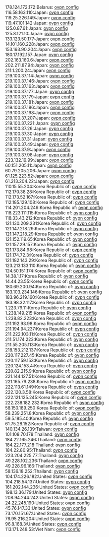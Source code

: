 178.124.172.172:Belarus: [ovpn config](vpn/178_124_172_172.ovpn)  
116.58.163.110:Japan: [ovpn config](vpn/116_58_163_110.ovpn)  
119.25.226.149:Japan: [ovpn config](vpn/119_25_226_149.ovpn)  
119.47.101.142:Japan: [ovpn config](vpn/119_47_101_142.ovpn)  
125.0.87.61:Japan: [ovpn config](vpn/125_0_87_61.ovpn)  
125.8.121.10:Japan: [ovpn config](vpn/125_8_121_10.ovpn)  
133.123.50.177:Japan: [ovpn config](vpn/133_123_50_177.ovpn)  
14.101.160.228:Japan: [ovpn config](vpn/14_101_160_228.ovpn)  
153.163.90.204:Japan: [ovpn config](vpn/153_163_90_204.ovpn)  
180.17.192.157:Japan: [ovpn config](vpn/180_17_192_157.ovpn)  
202.163.160.6:Japan: [ovpn config](vpn/202_163_160_6.ovpn)  
202.211.87.94:Japan: [ovpn config](vpn/202_211_87_94.ovpn)  
211.1.200.24:Japan: [ovpn config](vpn/211_1_200_24.ovpn)  
219.100.37.114:Japan: [ovpn config](vpn/219_100_37_114.ovpn)  
219.100.37.146:Japan: [ovpn config](vpn/219_100_37_146.ovpn)  
219.100.37.163:Japan: [ovpn config](vpn/219_100_37_163.ovpn)  
219.100.37.177:Japan: [ovpn config](vpn/219_100_37_177.ovpn)  
219.100.37.179:Japan: [ovpn config](vpn/219_100_37_179.ovpn)  
219.100.37.181:Japan: [ovpn config](vpn/219_100_37_181.ovpn)  
219.100.37.186:Japan: [ovpn config](vpn/219_100_37_186.ovpn)  
219.100.37.198:Japan: [ovpn config](vpn/219_100_37_198.ovpn)  
219.100.37.207:Japan: [ovpn config](vpn/219_100_37_207.ovpn)  
219.100.37.221:Japan: [ovpn config](vpn/219_100_37_221.ovpn)  
219.100.37.26:Japan: [ovpn config](vpn/219_100_37_26.ovpn)  
219.100.37.30:Japan: [ovpn config](vpn/219_100_37_30.ovpn)  
219.100.37.31:Japan: [ovpn config](vpn/219_100_37_31.ovpn)  
219.100.37.49:Japan: [ovpn config](vpn/219_100_37_49.ovpn)  
219.100.37.9:Japan: [ovpn config](vpn/219_100_37_9.ovpn)  
219.100.37.98:Japan: [ovpn config](vpn/219_100_37_98.ovpn)  
223.132.19.99:Japan: [ovpn config](vpn/223_132_19_99.ovpn)  
60.151.205.11:Japan: [ovpn config](vpn/60_151_205_11.ovpn)  
60.79.205.206:Japan: [ovpn config](vpn/60_79_205_206.ovpn)  
61.125.223.52:Japan: [ovpn config](vpn/61_125_223_52.ovpn)  
61.213.204.22:Japan: [ovpn config](vpn/61_213_204_22.ovpn)  
110.15.55.204:Korea Republic of: [ovpn config](vpn/110_15_55_204.ovpn)  
112.170.38.28:Korea Republic of: [ovpn config](vpn/112_170_38_28.ovpn)  
112.173.52.167:Korea Republic of: [ovpn config](vpn/112_173_52_167.ovpn)  
112.185.129.108:Korea Republic of: [ovpn config](vpn/112_185_129_108.ovpn)  
114.201.204.249:Korea Republic of: [ovpn config](vpn/114_201_204_249.ovpn)  
118.223.111.115:Korea Republic of: [ovpn config](vpn/118_223_111_115.ovpn)  
118.33.43.212:Korea Republic of: [ovpn config](vpn/118_33_43_212.ovpn)  
121.130.209.231:Korea Republic of: [ovpn config](vpn/121_130_209_231.ovpn)  
121.147.218.29:Korea Republic of: [ovpn config](vpn/121_147_218_29.ovpn)  
121.147.218.29:Korea Republic of: [ovpn config](vpn/121_147_218_29.ovpn)  
121.152.119.65:Korea Republic of: [ovpn config](vpn/121_152_119_65.ovpn)  
121.157.29.157:Korea Republic of: [ovpn config](vpn/121_157_29_157.ovpn)  
121.173.84.98:Korea Republic of: [ovpn config](vpn/121_173_84_98.ovpn)  
121.174.72.3:Korea Republic of: [ovpn config](vpn/121_174_72_3.ovpn)  
121.182.143.29:Korea Republic of: [ovpn config](vpn/121_182_143_29.ovpn)  
123.213.133.110:Korea Republic of: [ovpn config](vpn/123_213_133_110.ovpn)  
124.50.151.174:Korea Republic of: [ovpn config](vpn/124_50_151_174.ovpn)  
14.38.1.17:Korea Republic of: [ovpn config](vpn/14_38_1_17.ovpn)  
14.44.23.55:Korea Republic of: [ovpn config](vpn/14_44_23_55.ovpn)  
180.69.200.94:Korea Republic of: [ovpn config](vpn/180_69_200_94.ovpn)  
183.103.234.146:Korea Republic of: [ovpn config](vpn/183_103_234_146.ovpn)  
183.96.219.160:Korea Republic of: [ovpn config](vpn/183_96_219_160.ovpn)  
183.98.32.117:Korea Republic of: [ovpn config](vpn/183_98_32_117.ovpn)  
1.223.79.11:Korea Republic of: [ovpn config](vpn/1_223_79_11.ovpn)  
1.238.149.215:Korea Republic of: [ovpn config](vpn/1_238_149_215.ovpn)  
1.238.82.223:Korea Republic of: [ovpn config](vpn/1_238_82_223.ovpn)  
211.192.93.98:Korea Republic of: [ovpn config](vpn/211_192_93_98.ovpn)  
211.194.94.237:Korea Republic of: [ovpn config](vpn/211_194_94_237.ovpn)  
211.222.103.11:Korea Republic of: [ovpn config](vpn/211_222_103_11.ovpn)  
211.51.174.223:Korea Republic of: [ovpn config](vpn/211_51_174_223.ovpn)  
211.55.205.113:Korea Republic of: [ovpn config](vpn/211_55_205_113.ovpn)  
218.153.212.137:Korea Republic of: [ovpn config](vpn/218_153_212_137.ovpn)  
220.117.227.45:Korea Republic of: [ovpn config](vpn/220_117_227_45.ovpn)  
220.117.59.153:Korea Republic of: [ovpn config](vpn/220_117_59_153.ovpn)  
220.124.153.4:Korea Republic of: [ovpn config](vpn/220_124_153_4.ovpn)  
220.82.215.9:Korea Republic of: [ovpn config](vpn/220_82_215_9.ovpn)  
221.144.127.51:Korea Republic of: [ovpn config](vpn/221_144_127_51.ovpn)  
221.165.79.238:Korea Republic of: [ovpn config](vpn/221_165_79_238.ovpn)  
222.113.61.149:Korea Republic of: [ovpn config](vpn/222_113_61_149.ovpn)  
222.120.3.58:Korea Republic of: [ovpn config](vpn/222_120_3_58.ovpn)  
222.121.125.245:Korea Republic of: [ovpn config](vpn/222_121_125_245.ovpn)  
222.238.182.232:Korea Republic of: [ovpn config](vpn/222_238_182_232.ovpn)  
58.150.189.250:Korea Republic of: [ovpn config](vpn/58_150_189_250.ovpn)  
58.239.251.8:Korea Republic of: [ovpn config](vpn/58_239_251_8.ovpn)  
59.5.185.40:Korea Republic of: [ovpn config](vpn/59_5_185_40.ovpn)  
61.75.28.152:Korea Republic of: [ovpn config](vpn/61_75_28_152.ovpn)  
140.134.26.139:Taiwan: [ovpn config](vpn/140_134_26_139.ovpn)  
101.108.70.178:Thailand: [ovpn config](vpn/101_108_70_178.ovpn)  
184.22.165.246:Thailand: [ovpn config](vpn/184_22_165_246.ovpn)  
184.22.177.218:Thailand: [ovpn config](vpn/184_22_177_218.ovpn)  
184.22.80.95:Thailand: [ovpn config](vpn/184_22_80_95.ovpn)  
223.204.225.77:Thailand: [ovpn config](vpn/223_204_225_77.ovpn)  
49.228.102.236:Thailand: [ovpn config](vpn/49_228_102_236.ovpn)  
49.228.96.166:Thailand: [ovpn config](vpn/49_228_96_166.ovpn)  
58.136.18.252:Thailand: [ovpn config](vpn/58_136_18_252.ovpn)  
104.174.226.182:United States: [ovpn config](vpn/104_174_226_182.ovpn)  
104.218.54.137:United States: [ovpn config](vpn/104_218_54_137.ovpn)  
161.202.144.236:United States: [ovpn config](vpn/161_202_144_236.ovpn)  
198.13.36.179:United States: [ovpn config](vpn/198_13_36_179.ovpn)  
208.94.244.242:United States: [ovpn config](vpn/208_94_244_242.ovpn)  
24.22.245.190:United States: [ovpn config](vpn/24_22_245_190.ovpn)  
45.76.147.33:United States: [ovpn config](vpn/45_76_147_33.ovpn)  
73.170.151.67:United States: [ovpn config](vpn/73_170_151_67.ovpn)  
76.95.216.204:United States: [ovpn config](vpn/76_95_216_204.ovpn)  
96.8.168.3:United States: [ovpn config](vpn/96_8_168_3.ovpn)  
113.171.248.53:Viet Nam: [ovpn config](vpn/113_171_248_53.ovpn)  

